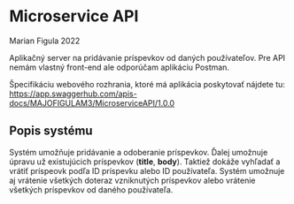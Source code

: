 # Microservice API

Marian Figula 2022

Aplikačný server na pridávanie príspevkov od daných používateľov.
Pre API nemám vlastný front-end ale odporúčam aplikáciu Postman.

Špecifikáciu webového rozhrania, ktoré má aplikácia poskytovať nájdete tu:
https://app.swaggerhub.com/apis-docs/MAJOFIGULAM3/MicroserviceAPI/1.0.0

## Popis systému

Systém umožňuje pridávanie a odoberanie príspevkov. Ďalej umožnuje úpravu už existujúcich príspevkov 
(**title**, **body**). Taktiež dokáže vyhľadať a vrátiť príspeovk podľa ID príspevku alebo ID používateľa.
Systém umožnuje aj vrátenie všetkých doteraz vzniknutých príspevkov alebo vrátenie všetkých príspevkov od daného používateľa.
